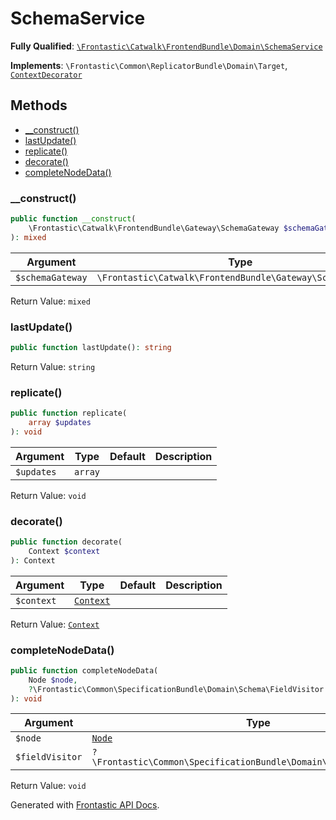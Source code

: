 #  SchemaService

**Fully Qualified**: [`\Frontastic\Catwalk\FrontendBundle\Domain\SchemaService`](../../../../src/php/FrontendBundle/Domain/SchemaService.php)

**Implements**: `\Frontastic\Common\ReplicatorBundle\Domain\Target`, [`ContextDecorator`](../../ApiCoreBundle/Domain/ContextDecorator.md)

## Methods

* [__construct()](#__construct)
* [lastUpdate()](#lastupdate)
* [replicate()](#replicate)
* [decorate()](#decorate)
* [completeNodeData()](#completenodedata)

### __construct()

```php
public function __construct(
    \Frontastic\Catwalk\FrontendBundle\Gateway\SchemaGateway $schemaGateway
): mixed
```

Argument|Type|Default|Description
--------|----|-------|-----------
`$schemaGateway`|`\Frontastic\Catwalk\FrontendBundle\Gateway\SchemaGateway`||

Return Value: `mixed`

### lastUpdate()

```php
public function lastUpdate(): string
```

Return Value: `string`

### replicate()

```php
public function replicate(
    array $updates
): void
```

Argument|Type|Default|Description
--------|----|-------|-----------
`$updates`|`array`||

Return Value: `void`

### decorate()

```php
public function decorate(
    Context $context
): Context
```

Argument|Type|Default|Description
--------|----|-------|-----------
`$context`|[`Context`](../../ApiCoreBundle/Domain/Context.md)||

Return Value: [`Context`](../../ApiCoreBundle/Domain/Context.md)

### completeNodeData()

```php
public function completeNodeData(
    Node $node,
    ?\Frontastic\Common\SpecificationBundle\Domain\Schema\FieldVisitor $fieldVisitor = null
): void
```

Argument|Type|Default|Description
--------|----|-------|-----------
`$node`|[`Node`](Node.md)||
`$fieldVisitor`|`?\Frontastic\Common\SpecificationBundle\Domain\Schema\FieldVisitor`|`null`|

Return Value: `void`

Generated with [Frontastic API Docs](https://github.com/FrontasticGmbH/apidocs).
